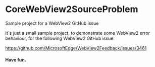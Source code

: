 # CoreWebView2SourceProblem
Sample project for a WebView2 GitHub issue

It´s just a small sample project, to demonstrate some WebView2 error behaviour, for the following WebView2 GitHub issue:

https://github.com/MicrosoftEdge/WebView2Feedback/issues/3461

#### Have fun.
